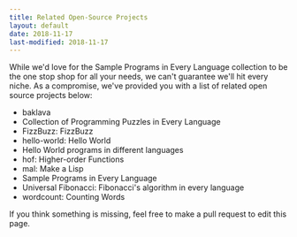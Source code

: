 ```yaml
---
title: Related Open-Source Projects
layout: default
date: 2018-11-17
last-modified: 2018-11-17
---
```


While we'd love for the Sample Programs in Every Language collection 
to be the one stop shop for all your needs, we can't guarantee we'll
hit every niche. As a compromise, we've provided you with a list of
related open source projects below:

- baklava
- Collection of Programming Puzzles in Every Language
- FizzBuzz: FizzBuzz
- hello-world: Hello World
- Hello World programs in different languages
- hof: Higher-order Functions
- mal: Make a Lisp
- Sample Programs in Every Language
- Universal Fibonacci: Fibonacci's algorithm in every language
- wordcount: Counting Words

If you think something is missing, feel free to make a pull request to 
edit this page.
